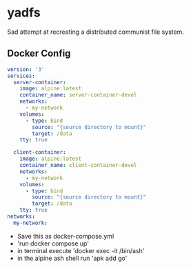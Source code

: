 # yadfs
Sad attempt at recreating a distributed communist file system.


## Docker Config
```yml
version: '3'
services:
  server-container:
    image: alpine:latest
    container_name: server-container-devel
    networks:
      - my-network
    volumes:
      - type: bind
        source: "{source directory to mount}"
        target: /data
    tty: true

  client-container:
    image: alpine:latest
    container_name: client-container-devel
    networks:
      - my-network
    volumes:
      - type: bind
        source: "{source directory to mount}"
        target: /data
    tty: true
networks:
  my-network:
```
- Save this as docker-compose.yml
- 'run docker compose up'
- in terminal execute 'docker exec -it /bin/ash'
- in the alpine ash shell run 'apk add go'
